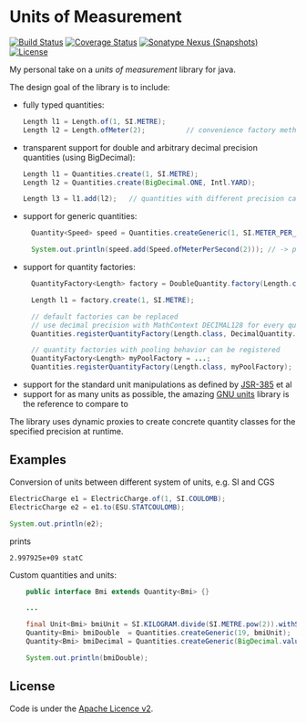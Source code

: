 # Units of Measurement

[![Build Status](https://api.travis-ci.org/netomi/uom.svg?branch=master)](https://travis-ci.org/netomi/uom)
[![Coverage Status](https://coveralls.io/repos/github/netomi/uom/badge.svg?branch=master&service=github)](https://coveralls.io/github/netomi/uom?branch=master)
[![Sonatype Nexus (Snapshots)](https://img.shields.io/nexus/s/https/oss.sonatype.org/com.github.netomi/uom.svg)](https://oss.sonatype.org/content/repositories/snapshots/com/github/netomi/uom/)
[![License](http://img.shields.io/:license-apache-blue.svg)](http://www.apache.org/licenses/LICENSE-2.0.html)

My personal take on a _units of measurement_ library for java.

The design goal of the library is to include:

* fully typed quantities:
  ```java
  Length l1 = Length.of(1, SI.METRE);
  Length l2 = Length.ofMeter(2);          // convenience factory method for SI unit 
  ```
* transparent support for double and arbitrary decimal precision quantities (using BigDecimal):
  ```java
  Length l1 = Quantities.create(1, SI.METRE);
  Length l2 = Quantities.create(BigDecimal.ONE, Intl.YARD);
  
  Length l3 = l1.add(l2);   // quantities with different precision can be used together
  ```
* support for generic quantities:
  ```java
    Quantity<Speed> speed = Quantities.createGeneric(1, SI.METER_PER_SECOND);
  
    System.out.println(speed.add(Speed.ofMeterPerSecond(2))); // -> prints 3 m/s
  ```
* support for quantity factories:
  ```java
    QuantityFactory<Length> factory = DoubleQuantity.factory(Length.class);
  
    Length l1 = factory.create(1, SI.METRE);
  
    // default factories can be replaced
    // use decimal precision with MathContext DECIMAL128 for every quantity of type Length:
    Quantities.registerQuantityFactory(Length.class, DecimalQuantity.factory(MathContext.DECIMAL128, Length.class));
  
    // quantity factories with pooling behavior can be registered
    QuantityFactory<Length> myPoolFactory = ...;
    Quantities.registerQuantityFactory(Length.class, myPoolFactory);
  ```  
* support for the standard unit manipulations as defined by [JSR-385](https://www.jcp.org/en/jsr/detail?id=385) et al
* support for as many units as possible, the amazing [GNU units](https://www.gnu.org/software/units/) library is the reference to compare to

The library uses dynamic proxies to create concrete quantity classes for the specified
precision at runtime.

## Examples

Conversion of units between different system of units, e.g. SI and CGS

```java
ElectricCharge e1 = ElectricCharge.of(1, SI.COULOMB);
ElectricCharge e2 = e1.to(ESU.STATCOULOMB);

System.out.println(e2);
```

prints 

```2.997925e+09 statC```


Custom quantities and units:

```java
    public interface Bmi extends Quantity<Bmi> {}

    ...

    final Unit<Bmi> bmiUnit = SI.KILOGRAM.divide(SI.METRE.pow(2)).withSymbol("B").forQuantity(Bmi.class);
    Quantity<Bmi> bmiDouble  = Quantities.createGeneric(19, bmiUnit);
    Quantity<Bmi> bmiDecimal = Quantities.createGeneric(BigDecimal.valueOf(21), bmiUnit);

    System.out.println(bmiDouble);
```

License
-------
Code is under the [Apache Licence v2](https://www.apache.org/licenses/LICENSE-2.0.txt).
